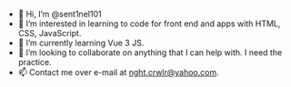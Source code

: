 - 👋 Hi, I’m @sent1nel101
- 👀 I’m interested in learning to code for front end and apps with HTML, CSS, JavaScript.
- 🌱 I’m currently learning Vue 3 JS.
- 💞️ I’m looking to collaborate on anything that I can help with. I need the practice.
- 📫 Contact me over e-mail at nght.crwlr@yahoo.com.

<!---
sent1nel101/sent1nel101 is a ✨ special ✨ repository because its `README.md` (this file) appears on your GitHub profile.
You can click the Preview link to take a look at your changes.
--->
